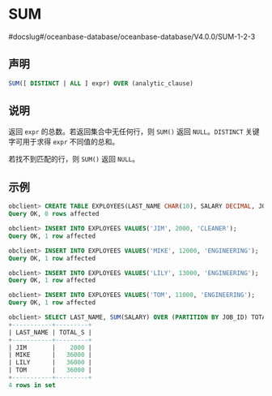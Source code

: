 SUM 
========================
#docslug#/oceanbase-database/oceanbase-database/V4.0.0/SUM-1-2-3


声明 
-----------------------

```sql
SUM([ DISTINCT | ALL ] expr) OVER (analytic_clause)
```



说明 
-----------------------

返回 `expr` 的总数。若返回集合中无任何行，则 `SUM()` 返回 `NULL`。`DISTINCT` 关键字可用于求得 `expr` 不同值的总和。

若找不到匹配的行，则 `SUM()` 返回 `NULL`。

示例 
-----------------------

```sql
obclient> CREATE TABLE EXPLOYEES(LAST_NAME CHAR(10), SALARY DECIMAL, JOB_ID CHAR(32));
Query OK, 0 rows affected 

obclient> INSERT INTO EXPLOYEES VALUES('JIM', 2000, 'CLEANER');
Query OK, 1 row affected 

obclient> INSERT INTO EXPLOYEES VALUES('MIKE', 12000, 'ENGINEERING');
Query OK, 1 row affected 

obclient> INSERT INTO EXPLOYEES VALUES('LILY', 13000, 'ENGINEERING');
Query OK, 1 row affected 

obclient> INSERT INTO EXPLOYEES VALUES('TOM', 11000, 'ENGINEERING');
Query OK, 1 row affected 

obclient> SELECT LAST_NAME, SUM(SALARY) OVER (PARTITION BY JOB_ID) TOTAL_S FROM EXPLOYEES;
+-----------+---------+
| LAST_NAME | TOTAL_S |
+-----------+---------+
| JIM       |    2000 |
| MIKE      |   36000 |
| LILY      |   36000 |
| TOM       |   36000 |
+-----------+---------+
4 rows in set 
```


